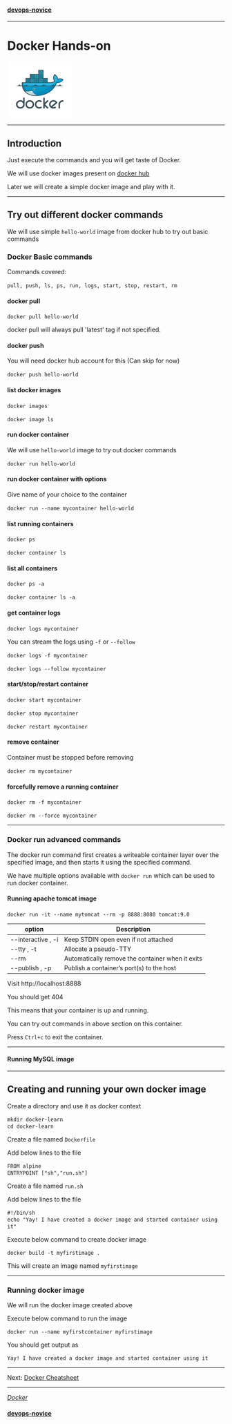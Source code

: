 #### [devops-novice](../README.md)

---

# Docker Hands-on
<img src="./images/docker.png" alt="Docker"
	title="Docker" width="150" height="130" />

---

## Introduction
Just execute the commands and you will get taste of Docker.

We will use docker images present on [docker hub](https://hub.docker.com/)

Later we will create a simple docker image and play with it.

---
## Try out different docker commands

We will use simple `hello-world` image from docker hub to try out basic commands

### Docker Basic commands

Commands covered:

`pull, push, ls, ps, run, logs, start, stop, restart, rm `

#### docker pull

`docker pull hello-world`

docker pull will always pull 'latest' tag if not specified.

#### docker push

You will need docker hub account for this (Can skip for now)

`docker push hello-world`

#### list docker images

`docker images`

`docker image ls`

#### run docker container

We will use `hello-world` image to try out docker commands

`docker run hello-world`

#### run docker container with options

Give name of your choice to the container

`docker run --name mycontainer hello-world`

#### list running containers
`docker ps`

`docker container ls`

#### list all containers
`docker ps -a`

`docker container ls -a`

#### get container logs
`docker logs mycontainer`

You can stream the logs using `-f` or `--follow`

`docker logs -f mycontainer`

`docker logs --follow mycontainer`

#### start/stop/restart container

`docker start mycontainer`

`docker stop mycontainer`

`docker restart mycontainer`

#### remove container

Container must be stopped before removing

`docker rm mycontainer`

#### forcefully remove a running container

`docker rm -f mycontainer`

`docker rm --force mycontainer`

---
### Docker run advanced commands

The docker run command first creates a writeable container layer over the specified image, and then starts it using the specified command.

We have multiple options available with `docker run` which can be used to run docker container.

#### Running apache tomcat image

`docker run -it --name mytomcat --rm -p 8888:8080 tomcat:9.0`

| option        |  Description   |
| ------------- | --------|
| --interactive , -i  | Keep STDIN open even if not attached  |
| --tty , -t  | Allocate a pseudo-TTY  |
| --rm  | Automatically remove the container when it exits  |
| --publish , -p | Publish a container’s port(s) to the host   |

Visit http://localhost:8888

You should get 404

This means that your container is up and running.

You can try out commands in above section on this container.

Press `Ctrl+c` to exit the container.

---
#### Running MySQL image

---
## Creating and running your own docker image
Create a directory and use it as docker context

```
mkdir docker-learn
cd docker-learn
```

Create a file named `Dockerfile`

Add below lines to the file

```
FROM alpine
ENTRYPOINT ["sh","run.sh"]
```

Create a file named `run.sh`

Add below lines to the file

```
#!/bin/sh
echo "Yay! I have created a docker image and started container using it"

```

Execute below command to create docker image

```
docker build -t myfirstimage .
```

This will create an image named `myfirstimage`

---

### Running docker image

We will run the docker image created above

Execute below command to run the image

```
docker run --name myfirstcontainer myfirstimage
```

You should get output as

```
Yay! I have created a docker image and started container using it
```

---
Next: [Docker Cheatsheet](docker-cheat-sheet.md)

---

_[Docker](https://www.docker.com/)_

#### [devops-novice](../README.md)
